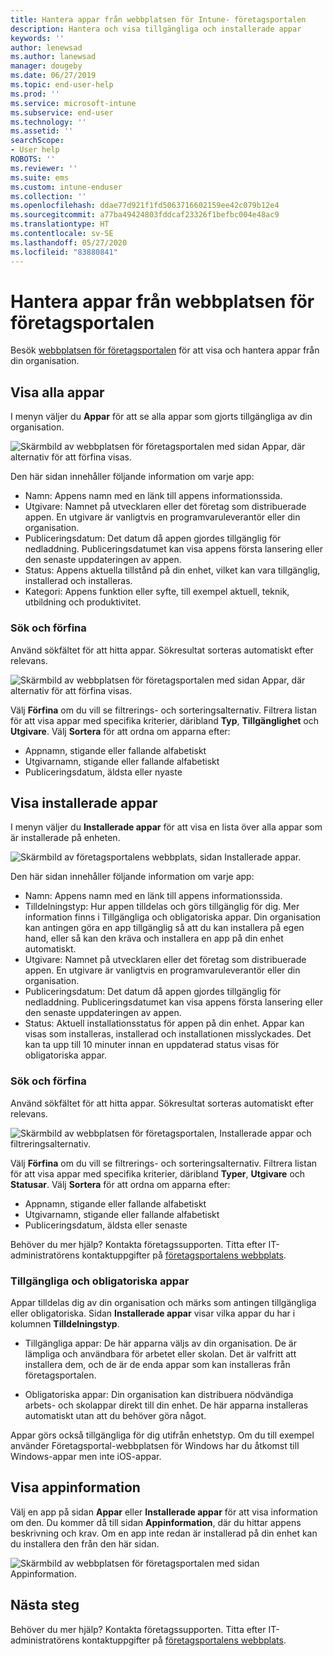 ```yaml
---
title: Hantera appar från webbplatsen för Intune- företagsportalen
description: Hantera och visa tillgängliga och installerade appar
keywords: ''
author: lenewsad
ms.author: lanewsad
manager: dougeby
ms.date: 06/27/2019
ms.topic: end-user-help
ms.prod: ''
ms.service: microsoft-intune
ms.subservice: end-user
ms.technology: ''
ms.assetid: ''
searchScope:
- User help
ROBOTS: ''
ms.reviewer: ''
ms.suite: ems
ms.custom: intune-enduser
ms.collection: ''
ms.openlocfilehash: ddae77d921f1fd5063716602159ee42c079b12e4
ms.sourcegitcommit: a77ba49424803fddcaf23326f1befbc004e48ac9
ms.translationtype: HT
ms.contentlocale: sv-SE
ms.lasthandoff: 05/27/2020
ms.locfileid: "83880841"
---
```

# <a name="manage-apps-from-the-company-portal-website"></a>Hantera appar från webbplatsen för företagsportalen 
Besök [webbplatsen för företagsportalen](https://portal.manage.microsoft.com) för att visa och hantera appar från din organisation. 

## <a name="view-all-apps"></a>Visa alla appar  
I menyn väljer du **Appar** för att se alla appar som gjorts tillgängliga av din organisation. 

   ![Skärmbild av webbplatsen för företagsportalen med sidan Appar, där alternativ för att förfina visas.](./media/intune-view-apps-1907.png)  

Den här sidan innehåller följande information om varje app:  

* Namn: Appens namn med en länk till appens informationssida.
* Utgivare: Namnet på utvecklaren eller det företag som distribuerade appen. En utgivare är vanligtvis en programvaruleverantör eller din organisation.  
* Publiceringsdatum: Det datum då appen gjordes tillgänglig för nedladdning. Publiceringsdatumet kan visa appens första lansering eller den senaste uppdateringen av appen.
* Status: Appens aktuella tillstånd på din enhet, vilket kan vara tillgänglig, installerad och installeras. 
* Kategori: Appens funktion eller syfte, till exempel aktuell, teknik, utbildning och produktivitet.  

### <a name="search-and-refine"></a>Sök och förfina   

Använd sökfältet för att hitta appar. Sökresultat sorteras automatiskt efter relevans.  

   ![Skärmbild av webbplatsen för företagsportalen med sidan Appar, där alternativ för att förfina visas.](./media/intune-refine-all-apps-1907.png)  

Välj **Förfina** om du vill se filtrerings- och sorteringsalternativ. Filtrera listan för att visa appar med specifika kriterier, däribland **Typ**, **Tillgänglighet** och **Utgivare**. Välj **Sortera** för att ordna om apparna efter:

* Appnamn, stigande eller fallande alfabetiskt 
* Utgivarnamn, stigande eller fallande alfabetiskt 
* Publiceringsdatum, äldsta eller nyaste  

## <a name="view-installed-apps"></a>Visa installerade appar  
I menyn väljer du **Installerade appar** för att visa en lista över alla appar som är installerade på enheten.  

   ![Skärmbild av företagsportalens webbplats, sidan Installerade appar.](./media/intune-installed-apps-1907.png)  


Den här sidan innehåller följande information om varje app:  

* Namn: Appens namn med en länk till appens informationssida.
* Tilldelningstyp: Hur appen tilldelas och görs tillgänglig för dig. Mer information finns i Tillgängliga och obligatoriska appar. Din organisation kan antingen göra en app tillgänglig så att du kan installera på egen hand, eller så kan den kräva och installera en app på din enhet automatiskt.  
* Utgivare: Namnet på utvecklaren eller det företag som distribuerade appen. En utgivare är vanligtvis en programvaruleverantör eller din organisation.  
* Publiceringsdatum: Det datum då appen gjordes tillgänglig för nedladdning. Publiceringsdatumet kan visa appens första lansering eller den senaste uppdateringen av appen.
* Status: Aktuell installationsstatus för appen på din enhet. Appar kan visas som installeras, installerad och installationen misslyckades. Det kan ta upp till 10 minuter innan en uppdaterad status visas för obligatoriska appar.  

### <a name="search-and-refine"></a>Sök och förfina  

Använd sökfältet för att hitta appar. Sökresultat sorteras automatiskt efter relevans.  

   ![Skärmbild av webbplatsen för företagsportalen, Installerade appar och filtreringsalternativ.](./media/intune-installed-refine-1907.png)  

Välj **Förfina** om du vill se filtrerings- och sorteringsalternativ. Filtrera listan för att visa appar med specifika kriterier, däribland **Typer**, **Utgivare** och **Statusar**. Välj **Sortera** för att ordna om apparna efter:

* Appnamn, stigande eller fallande alfabetiskt  
* Utgivarnamn, stigande eller fallande alfabetiskt  
* Publiceringsdatum, äldsta eller senaste  

Behöver du mer hjälp? Kontakta företagssupporten. Titta efter IT-administratörens kontaktuppgifter på [företagsportalens webbplats](https://go.microsoft.com/fwlink/?linkid=2010980).  

### <a name="available-and-required-apps"></a>Tillgängliga och obligatoriska appar
Appar tilldelas dig av din organisation och märks som antingen tillgängliga eller obligatoriska. Sidan **Installerade appar** visar vilka appar du har i kolumnen **Tilldelningstyp**. 


* Tillgängliga appar: De här apparna väljs av din organisation. De är lämpliga och användbara för arbetet eller skolan. Det är valfritt att installera dem, och de är de enda appar som kan installeras från företagsportalen. 

* Obligatoriska appar: Din organisation kan distribuera nödvändiga arbets- och skolappar direkt till din enhet. De här apparna installeras automatiskt utan att du behöver göra något. 

Appar görs också tillgängliga för dig utifrån enhetstyp. Om du till exempel använder Företagsportal-webbplatsen för Windows har du åtkomst till Windows-appar men inte iOS-appar.  

## <a name="view-app-details"></a>Visa appinformation  
Välj en app på sidan **Appar** eller **Installerade appar** för att visa information om den. Du kommer då till sidan **Appinformation**, där du hittar appens beskrivning och krav. Om en app inte redan är installerad på din enhet kan du installera den från den här sidan. 


   ![Skärmbild av webbplatsen för företagsportalen med sidan Appinformation.](./media/intune-app-details-1907.png)  

## <a name="next-steps"></a>Nästa steg
Behöver du mer hjälp? Kontakta företagssupporten. Titta efter IT-administratörens kontaktuppgifter på [företagsportalens webbplats](https://go.microsoft.com/fwlink/?linkid=2010980).  

